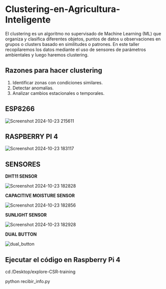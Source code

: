 # Clustering-en-Agricultura-Inteligente
El clustering es un algoritmo no supervisado de Machine Learning (ML) que organiza y clasifica diferentes objetos, puntos de datos u observaciones en grupos o clusters basado en similitudes o patrones.
En este taller recopilaremos los datos mediante el uso de sensores de parámetros ambientales y luego haremos clustering. 
## Razones para hacer clustering
1. Identificar zonas con condiciones similares.
2. Detectar anomalías.
3. Analizar cambios estacionales o temporales.
## ESP8266
![Screenshot 2024-10-23 215611](https://github.com/user-attachments/assets/3a28d91f-91ca-4af5-9c82-8876b353cdca)  

## RASPBERRY PI 4
![Screenshot 2024-10-23 183117](https://github.com/user-attachments/assets/a3af7c97-28e3-43b6-bbd6-8a0182e0dc47)  

## SENSORES
**DHT11 SENSOR**
   
![Screenshot 2024-10-23 182828](https://github.com/user-attachments/assets/56d4b078-739b-48d4-bf81-2ae8af790eba)  

**CAPACITIVE MOISTURE SENSOR**  

![Screenshot 2024-10-23 182856](https://github.com/user-attachments/assets/3a683add-2bca-405f-847c-587b37f33252)  

**SUNLIGHT SENSOR**  

![Screenshot 2024-10-23 182928](https://github.com/user-attachments/assets/f70553df-388c-47a9-b555-887ae04d11e0)  

**DUAL BUTTON**  

![dual_button](https://github.com/user-attachments/assets/1b6ce419-e9fa-44a4-848f-9df3e5f4c368)  


## Ejecutar el código en Raspberry Pi 4 
cd /Desktop/explore-CSR-training  

python recibir_info.py



